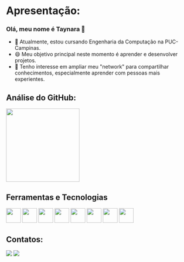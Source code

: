 # Apresentação:
### Olá, meu nome é Taynara 👋

- 🔭 Atualmente, estou cursando Engenharia da Computação na PUC-Campinas.
- 😄 Meu objetivo principal neste momento é aprender e desenvolver projetos.
- 💬 Tenho interesse em ampliar meu "network" para compartilhar conhecimentos, especialmente aprender com pessoas mais experientes.

## Análise do GitHub:

<a href="https://github.com/tay-assis/github-readme-stats">
  <img height=200 align="center" src="https://github-readme-stats.vercel.app/api?username=tay-assis" />
</a>

## Ferramentas e Tecnologias
<div>
  <img src="https://cdn.jsdelivr.net/gh/devicons/devicon@latest/icons/angular/angular-original.svg" width="40" height="40"/> <img src="https://cdn.jsdelivr.net/gh/devicons/devicon@latest/icons/c/c-original.svg" width="40" height="40"/> <img src="https://cdn.jsdelivr.net/gh/devicons/devicon@latest/icons/csharp/csharp-original.svg" width="40" height="40"/> <img src="https://cdn.jsdelivr.net/gh/devicons/devicon@latest/icons/css3/css3-original.svg" width="40" height="40"/> <img src="https://cdn.jsdelivr.net/gh/devicons/devicon@latest/icons/githubcodespaces/githubcodespaces-original.svg" width="40" height="40"/> <img src="https://cdn.jsdelivr.net/gh/devicons/devicon@latest/icons/html5/html5-original.svg" width="40" height="40"/> <img src="https://cdn.jsdelivr.net/gh/devicons/devicon@latest/icons/vscode/vscode-original.svg" width="40" height="40"/> <img src="https://cdn.jsdelivr.net/gh/devicons/devicon@latest/icons/python/python-original.svg" width="40" height="40"/>
          
             
</div>

## Contatos:

<div>
<a href="https://instagram.com/_thay_ofc_" target="_blank"><img src="https://img.shields.io/badge/-Instagram-%23E4405F?style=for-the-badge&logo=instagram&logoColor=white" target="_blank"></a>
<a href="https://www.linkedin.com/in/taynara-araújo-34a4a9173" target="_blank"><img src="https://img.shields.io/badge/-LinkedIn-%230077B5?style=for-the-badge&logo=linkedin&logoColor=white" target="_blank"></a>   
</div>




